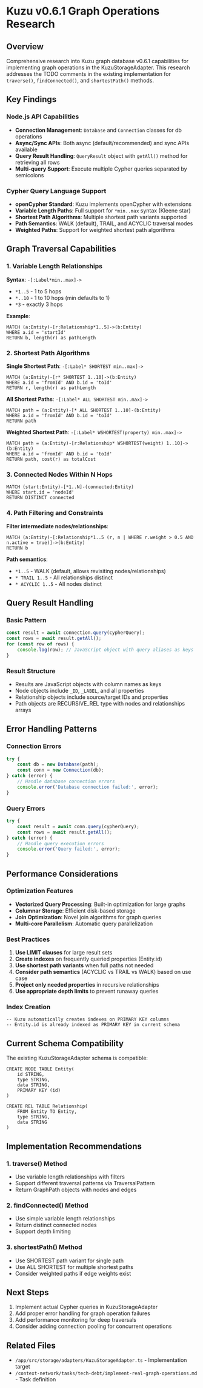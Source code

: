 # Kuzu v0.6.1 Graph Operations Research

## Overview
Comprehensive research into Kuzu graph database v0.6.1 capabilities for implementing graph operations in the KuzuStorageAdapter. This research addresses the TODO comments in the existing implementation for `traverse()`, `findConnected()`, and `shortestPath()` methods.

## Key Findings

### Node.js API Capabilities
- **Connection Management**: `Database` and `Connection` classes for db operations
- **Async/Sync APIs**: Both async (default/recommended) and sync APIs available
- **Query Result Handling**: `QueryResult` object with `getAll()` method for retrieving all rows
- **Multi-query Support**: Execute multiple Cypher queries separated by semicolons

### Cypher Query Language Support
- **openCypher Standard**: Kuzu implements openCypher with extensions
- **Variable Length Paths**: Full support for `*min..max` syntax (Kleene star)
- **Shortest Path Algorithms**: Multiple shortest path variants supported
- **Path Semantics**: WALK (default), TRAIL, and ACYCLIC traversal modes
- **Weighted Paths**: Support for weighted shortest path algorithms

## Graph Traversal Capabilities

### 1. Variable Length Relationships
**Syntax**: `-[:Label*min..max]->`
- `*1..5` - 1 to 5 hops
- `*..10` - 1 to 10 hops (min defaults to 1)
- `*3` - exactly 3 hops

**Example**:
```cypher
MATCH (a:Entity)-[r:Relationship*1..5]->(b:Entity)
WHERE a.id = 'startId'
RETURN b, length(r) as pathLength
```

### 2. Shortest Path Algorithms
**Single Shortest Path**: `-[:Label* SHORTEST min..max]->`
```cypher
MATCH (a:Entity)-[r* SHORTEST 1..10]->(b:Entity)
WHERE a.id = 'fromId' AND b.id = 'toId'
RETURN r, length(r) as pathLength
```

**All Shortest Paths**: `-[:Label* ALL SHORTEST min..max]->`
```cypher
MATCH path = (a:Entity)-[* ALL SHORTEST 1..10]-(b:Entity)
WHERE a.id = 'fromId' AND b.id = 'toId'
RETURN path
```

**Weighted Shortest Path**: `-[:Label* WSHORTEST(property) min..max]->`
```cypher
MATCH path = (a:Entity)-[r:Relationship* WSHORTEST(weight) 1..10]->(b:Entity)
WHERE a.id = 'fromId' AND b.id = 'toId'
RETURN path, cost(r) as totalCost
```

### 3. Connected Nodes Within N Hops
```cypher
MATCH (start:Entity)-[*1..N]-(connected:Entity)
WHERE start.id = 'nodeId'
RETURN DISTINCT connected
```

### 4. Path Filtering and Constraints
**Filter intermediate nodes/relationships**:
```cypher
MATCH (a:Entity)-[:Relationship*1..5 (r, n | WHERE r.weight > 0.5 AND n.active = true)]->(b:Entity)
RETURN b
```

**Path semantics**:
- `*1..5` - WALK (default, allows revisiting nodes/relationships)
- `* TRAIL 1..5` - All relationships distinct
- `* ACYCLIC 1..5` - All nodes distinct

## Query Result Handling

### Basic Pattern
```javascript
const result = await connection.query(cypherQuery);
const rows = await result.getAll();
for (const row of rows) {
    console.log(row); // JavaScript object with query aliases as keys
}
```

### Result Structure
- Results are JavaScript objects with column names as keys
- Node objects include `_ID`, `_LABEL`, and all properties
- Relationship objects include source/target IDs and properties
- Path objects are RECURSIVE_REL type with nodes and relationships arrays

## Error Handling Patterns

### Connection Errors
```javascript
try {
    const db = new Database(path);
    const conn = new Connection(db);
} catch (error) {
    // Handle database connection errors
    console.error('Database connection failed:', error);
}
```

### Query Errors
```javascript
try {
    const result = await conn.query(cypherQuery);
    const rows = await result.getAll();
} catch (error) {
    // Handle query execution errors
    console.error('Query failed:', error);
}
```

## Performance Considerations

### Optimization Features
- **Vectorized Query Processing**: Built-in optimization for large graphs
- **Columnar Storage**: Efficient disk-based storage
- **Join Optimization**: Novel join algorithms for graph queries
- **Multi-core Parallelism**: Automatic query parallelization

### Best Practices
1. **Use LIMIT clauses** for large result sets
2. **Create indexes** on frequently queried properties (Entity.id)
3. **Use shortest path variants** when full paths not needed
4. **Consider path semantics** (ACYCLIC vs TRAIL vs WALK) based on use case
5. **Project only needed properties** in recursive relationships
6. **Use appropriate depth limits** to prevent runaway queries

### Index Creation
```cypher
-- Kuzu automatically creates indexes on PRIMARY KEY columns
-- Entity.id is already indexed as PRIMARY KEY in current schema
```

## Current Schema Compatibility
The existing KuzuStorageAdapter schema is compatible:
```cypher
CREATE NODE TABLE Entity(
    id STRING,
    type STRING,
    data STRING,
    PRIMARY KEY (id)
)

CREATE REL TABLE Relationship(
    FROM Entity TO Entity,
    type STRING,
    data STRING
)
```

## Implementation Recommendations

### 1. traverse() Method
- Use variable length relationships with filters
- Support different traversal patterns via TraversalPattern
- Return GraphPath objects with nodes and edges

### 2. findConnected() Method
- Use simple variable length relationships
- Return distinct connected nodes
- Support depth limiting

### 3. shortestPath() Method
- Use SHORTEST path variant for single path
- Use ALL SHORTEST for multiple shortest paths
- Consider weighted paths if edge weights exist

## Next Steps
1. Implement actual Cypher queries in KuzuStorageAdapter
2. Add proper error handling for graph operation failures
3. Add performance monitoring for deep traversals
4. Consider adding connection pooling for concurrent operations

## Related Files
- `/app/src/storage/adapters/KuzuStorageAdapter.ts` - Implementation target
- `/context-network/tasks/tech-debt/implement-real-graph-operations.md` - Task definition